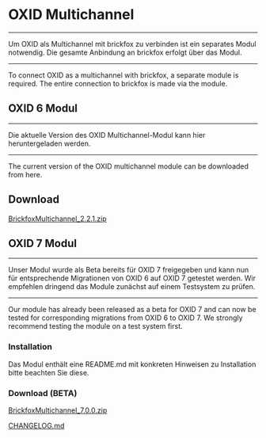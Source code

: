 # OXID Multichannel

---- 
Um OXID als Multichannel mit brickfox zu verbinden ist ein separates Modul notwendig.
Die gesamte Anbindung an brickfox erfolgt über das Modul.

---

To connect OXID as a multichannel with brickfox, a separate module is required.
The entire connection to brickfox is made via the module.


## OXID 6 Modul

--- 

Die aktuelle Version des OXID Multichannel-Modul kann hier heruntergeladen werden.

--- 
The current version of the OXID multichannel module can be downloaded from here.


## Download

[BrickfoxMultichannel_2.2.1.zip](BrickfoxMultichannel_2.2.1.zip)

## OXID 7 Modul

---
Unser Modul wurde als Beta bereits für OXID 7 freigegeben und kann nun für entsprechende Migrationen von OXID 6 auf OXID 7 getestet werden.
Wir empfehlen dringend das Module zunächst auf einem Testsystem zu prüfen.

---
Our module has already been released as a beta for OXID 7 and can now be tested for corresponding migrations from OXID 6 to OXID 7.
We strongly recommend testing the module on a test system first.

### Installation
Das Modul enthält eine README.md mit konkreten Hinweisen zu Installation bitte beachten Sie diese.

### Download (BETA)

[BrickfoxMultichannel_7.0.0.zip](beta/BrickfoxMultichannel_7.0.0.zip)

[CHANGELOG.md](beta/CHANGELOG.md)
